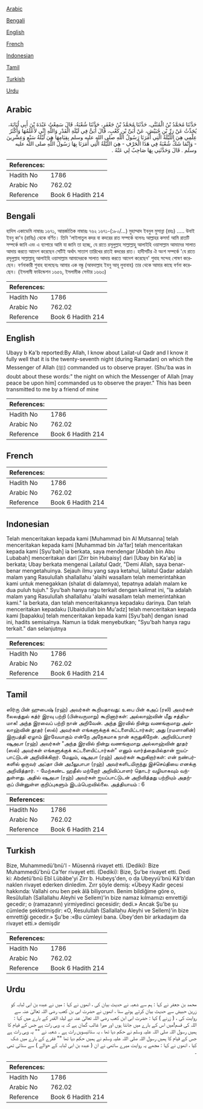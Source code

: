 [Arabic](#arabic)

[Bengali](#bengali)

[English](#english)

[French](#french)

[Indonesian](#indonesian)

[Tamil](#tamil)

[Turkish](#turkish)

[Urdu](#urdu)

## Arabic


<div dir="rtl" lang="ar" style={{fontSize:'larger',backgroundColor:'#f8f9fa',padding:20}}>
حَدَّثَنَا مُحَمَّدُ بْنُ الْمُثَنَّى، حَدَّثَنَا مُحَمَّدُ بْنُ جَعْفَرٍ، حَدَّثَنَا شُعْبَةُ، قَالَ سَمِعْتُ عَبْدَةَ بْنَ أَبِي لُبَابَةَ، يُحَدِّثُ عَنْ زِرِّ بْنِ حُبَيْشٍ، عَنْ أُبَىِّ بْنِ كَعْبٍ، قَالَ أُبَىٌّ فِي لَيْلَةِ الْقَدْرِ وَاللَّهِ إِنِّي لأَعْلَمُهَا وَأَكْثَرُ عِلْمِي هِيَ اللَّيْلَةُ الَّتِي أَمَرَنَا رَسُولُ اللَّهِ صلى الله عليه وسلم بِقِيَامِهَا هِيَ لَيْلَةُ سَبْعٍ وَعِشْرِينَ - وَإِنَّمَا شَكَّ شُعْبَةُ فِي هَذَا الْحَرْفِ - هِيَ اللَّيْلَةُ الَّتِي أَمَرَنَا بِهَا رَسُولُ اللَّهِ صلى الله عليه وسلم ‏.‏ قَالَ وَحَدَّثَنِي بِهَا صَاحِبٌ لِي عَنْهُ ‏.‏
</div>
<div style={{backgroundColor:'#f8f9fa',padding:20, marginBottom: 10}}><table> <thead> <tr> <th>References:</th> <th></th> </tr> </thead> <tbody><tr><td>Hadith No</td><td>1786</td></tr><tr><td>Arabic No</td><td>762.02</td></tr><tr><td>Reference</td><td>Book 6 Hadith 214</td></tr></tbody></table></div>

## Bengali


<div dir="ltr" lang="bn" style={{fontSize:'larger',backgroundColor:'#f8f9fa',padding:20}}>
হাদিস একাডেমি নাম্বারঃ ১৬৭১, আন্তর্জাতিক নাম্বারঃ ৭৬২ ১৬৭১-(১৮০/...) মুহাম্মাদ ইবনুল মুসান্না (রহঃ) ..... উবাই ইবনু কা'ব (রাযিঃ) থেকে বর্ণিত। তিনি 'লাইলাতুল কদর বা কদরের রাত সম্পর্কে বলেনঃ আল্লাহর কসম! আমি রাতটি সম্পর্কে জানি এবং এ ব্যাপারে আমি যা জানি তা হচ্ছে, যে রাতে রসূলুল্লাহ সাল্লাল্লাহু আলাইহি ওয়াসাল্লাম আমাদের সালাত আদায় করতে আদেশ করেছেন সেটিই অর্থাৎ সাতাশ তারিখের রাতই কদরের রাত। হাদীসটির ঐ অংশ সম্পর্কে 'যে রাতে রসূলুল্লাহ সাল্লাল্লাহু আলাইহি ওয়াসাল্লাম আমাদেরকে সালাত আদায় করতে আদেশ করেছেন' শুবাহ সন্দেহ পোষণ করেছেন। বর্ণনাকারী শুবাহ বলেছেনঃ আমার এক বন্ধু (আবদাল্লাহ ইবনু আবূ লুবাবাহ) তার থেকে আমার কাছে বর্ণনা করেছেন। (ইসলামী ফাউন্ডেশন ১৬৫৬, ইসলামীক সেন্টার ১৬৬৩)
</div>
<div style={{backgroundColor:'#f8f9fa',padding:20, marginBottom: 10}}><table> <thead> <tr> <th>References:</th> <th></th> </tr> </thead> <tbody><tr><td>Hadith No</td><td>1786</td></tr><tr><td>Arabic No</td><td>762.02</td></tr><tr><td>Reference</td><td>Book 6 Hadith 214</td></tr></tbody></table></div>

## English


<div dir="ltr" lang="en" style={{fontSize:'larger',backgroundColor:'#f8f9fa',padding:20}}>
Ubayy b Ka'b reported:By Allah, I know about Lailat-ul Qadr and I know it fully well that it is the twenty-seventh night (during Ramadan) on which the Messenger of Allah (ﷺ) commanded us to observe prayer. (Shu'ba was in doubt about these words:" the night on which the Messenger of Allah [may peace be upon him] commanded us to observe the prayer." This has been transmitted to me by a friend of mine
</div>
<div style={{backgroundColor:'#f8f9fa',padding:20, marginBottom: 10}}><table> <thead> <tr> <th>References:</th> <th></th> </tr> </thead> <tbody><tr><td>Hadith No</td><td>1786</td></tr><tr><td>Arabic No</td><td>762.02</td></tr><tr><td>Reference</td><td>Book 6 Hadith 214</td></tr></tbody></table></div>

## French


<div dir="ltr" lang="fr" style={{fontSize:'larger',backgroundColor:'#f8f9fa',padding:20}}>

</div>
<div style={{backgroundColor:'#f8f9fa',padding:20, marginBottom: 10}}><table> <thead> <tr> <th>References:</th> <th></th> </tr> </thead> <tbody><tr><td>Hadith No</td><td>1786</td></tr><tr><td>Arabic No</td><td>762.02</td></tr><tr><td>Reference</td><td>Book 6 Hadith 214</td></tr></tbody></table></div>

## Indonesian


<div dir="ltr" lang="id" style={{fontSize:'larger',backgroundColor:'#f8f9fa',padding:20}}>
Telah menceritakan kepada kami [Muhammad bin Al Mutsanna] telah menceritakan kepada kami [Muhammad bin Ja'far] telah menceritakan kepada kami [Syu'bah] ia berkata, saya mendengar [Abdah bin Abu Lubabah] menceritakan dari [Zirr bin Hubaisy] dari [Ubay bin Ka'ab] ia berkata; Ubay berkata mengenai Lailatul Qadr, "Demi Allah, saya benar-benar mengetahuinya. Sejauh ilmu yang saya ketahui, lailatul Qadar adalah malam yang Rasulullah shallallahu 'alaihi wasallam telah memerintahkan kami untuk menegakkan (shalat di dalamnya), tepatnya adalah malam ke dua puluh tujuh." Syu'bah hanya ragu terkait dengan kalimat ini, "Ia adalah malam yang Rasulullah shallallahu 'alaihi wasallam telah memerintahkan kami." Ia berkata, dan telah menceritakannya kepadaku darinya. Dan telah menceritakan kepadaku [Ubaidullah bin Mu'adz] telah menceritakan kepada kami [bapakku] telah menceritakan kepada kami [Syu'bah] dengan isnad ini, hadits semisalnya. Namun ia tidak menyebutkan; "Syu'bah hanya ragu terkait." dan selanjutnya
</div>
<div style={{backgroundColor:'#f8f9fa',padding:20, marginBottom: 10}}><table> <thead> <tr> <th>References:</th> <th></th> </tr> </thead> <tbody><tr><td>Hadith No</td><td>1786</td></tr><tr><td>Arabic No</td><td>762.02</td></tr><tr><td>Reference</td><td>Book 6 Hadith 214</td></tr></tbody></table></div>

## Tamil


<div dir="ltr" lang="ta" style={{fontSize:'larger',backgroundColor:'#f8f9fa',padding:20}}>
ஸிர்ரு பின் ஹுபைஷ் (ரஹ்) அவர்கள் கூறியதாவது: உபை பின் கஅப் (ரலி) அவர்கள் லைலத்துல் கத்ர் இரவு பற்றி (பின்வருமாறு) கூறினார்கள்: அல்லாஹ்வின் மீது சத்தியமாக! அந்த இரவைப் பற்றி நான் அறிவேன். அந்த இரவில் நின்று வணங்குமாறு அல்லாஹ்வின் தூதர் (ஸல்) அவர்கள் எங்களுக்குக் கட்டளையிட்டார்கள்; அது (ரமளானின்) இருபத்தி ஏழாம் இரவேயாகும் என்றே அநேகமாக நான் கருதுகிறேன். அறிவிப்பாளர் ஷுஅபா (ரஹ்) அவர்கள் "அந்த இரவில் நின்று வணங்குமாறு அல்லாஹ்வின் தூதர் (ஸல்) அவர்கள் எங்களுக்குக் கட்டளையிட்டார்கள்" எனும் வார்த்தையில்தான் ஐயப்பாட்டுடன் அறிவிக்கிறார். மேலும், ஷுஅபா (ரஹ்) அவர்கள் கூறுகிறார்கள்: என் நண்பர்களில் ஒருவர் அப்தா பின் அபீலுபாபா (ரஹ்) அவர்களிடமிருந்து இச்செய்தியை எனக்கு அறிவித்தார். - மேற்கண்ட ஹதீஸ் மற்றோர் அறிவிப்பாளர் தொடர் வழியாகவும் வந்துள்ளது. அதில் ஷுஅபா (ரஹ்) அவர்கள் ஐயப்பாட்டுடன் அறிவித்தது பற்றியும் அதற்குப் பின்னுள்ள குறிப்புகளும் இடம்பெறவில்லை. அத்தியாயம் : 6
</div>
<div style={{backgroundColor:'#f8f9fa',padding:20, marginBottom: 10}}><table> <thead> <tr> <th>References:</th> <th></th> </tr> </thead> <tbody><tr><td>Hadith No</td><td>1786</td></tr><tr><td>Arabic No</td><td>762.02</td></tr><tr><td>Reference</td><td>Book 6 Hadith 214</td></tr></tbody></table></div>

## Turkish


<div dir="ltr" lang="tr" style={{fontSize:'larger',backgroundColor:'#f8f9fa',padding:20}}>
Bize, Muhammedü'bnü'l - Müsennâ rivayet etti. (Dediki): Bize Muhammedü'bnü Ca'fer rivayet etti. (Dediki): Bize, Şu'be rivayet etti. Dedi ki: Abdetü'bnü Ebî Lübâbe'yi Zirr b. Hubeyş'den, o da Ubeyyü'bnü Kâ'b'dan naklen rivayet ederken dinledim. Zırr şöyle demiş: «Übeyy Kadir gecesi hakkında: Vallahi onu ben pek âlâ biliyorum. Benim bildiğime göre o, Resûlullah (Sallallahu Aleyhi ve Sellem)'in bize namaz kılmamızı emrettiği gecedir; o (ramazanın) yirmiyedinci gecesidir; dedi.» Ancak Şu'be şu cümlede şekketmişdir: «O, Resulullah (Sallallahu Aleyhi ve Sellem)'in bize emrettiği gecedir.» Şu'be :«Bu cümleyi bana. Übey'den bir arkadaşım da rivayet etti.» demişdir
</div>
<div style={{backgroundColor:'#f8f9fa',padding:20, marginBottom: 10}}><table> <thead> <tr> <th>References:</th> <th></th> </tr> </thead> <tbody><tr><td>Hadith No</td><td>1786</td></tr><tr><td>Arabic No</td><td>762.02</td></tr><tr><td>Reference</td><td>Book 6 Hadith 214</td></tr></tbody></table></div>

## Urdu


<div dir="rtl" lang="ur" style={{fontSize:'larger',backgroundColor:'#f8f9fa',padding:20}}>
محمد بن جعفر نے کہا : ہم سے شعبہ نے حدیث بیان کی ، انھوں نے کہا : میں نے عبدہ بن ابی لبابہ کو زرین حبیش سے حدیث بیان کرتے ہوئے سنا ، انھوں نے حضرت ابی بن کعب رضی اللہ تعالیٰ عنہ سے روایت کی ، ( زرنے ) کہا : حضرت ابی ابن کعب رضی اللہ تعالیٰ عنہ نے لیلۃ القدر کے بارے میں کہا : اللہ کی قسم!میں اس کے بارے میں جانتا ہوں اور میرا غالب گمان ہے کہ یہ وہی رات ہے جس کے قیام کا ہمیں رسول اللہ صلی اللہ علیہ وسلم نے حکم دیا تھا ، یہ ستائیسویں رات ہے ۔ شعبہ نے "" یہ وہی رات ہے جس کے قیام کا ہمیں رسول اللہ صلی اللہ علیہ وسلم نے ہمیں حکم دیا تھا "" فقرے کے بارے میں شک کیا ، انھوں نے کہا : مجھے یہ روایت میرے ساتھی نے ان ( عبدہ بن ابی لبابہ کے حوالے ) سے سنائی تھی ۔
</div>
<div style={{backgroundColor:'#f8f9fa',padding:20, marginBottom: 10}}><table> <thead> <tr> <th>References:</th> <th></th> </tr> </thead> <tbody><tr><td>Hadith No</td><td>1786</td></tr><tr><td>Arabic No</td><td>762.02</td></tr><tr><td>Reference</td><td>Book 6 Hadith 214</td></tr></tbody></table></div>